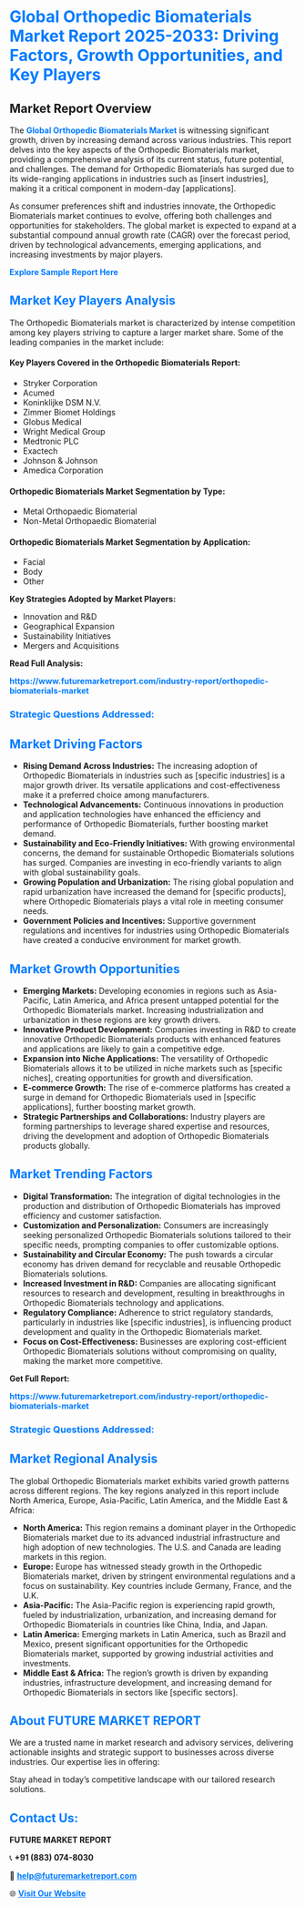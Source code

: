 <h1 style="color: #007BFF;">Global Orthopedic Biomaterials Market Report 2025-2033: Driving Factors, Growth Opportunities, and Key Players</h1>

<section id="overview">
<h2>Market Report Overview</h2>
<p>The <a href="https://www.futuremarketreport.com/industry-report/orthopedic-biomaterials-market" style="color: #007BFF; text-decoration: none;"><strong>Global Orthopedic Biomaterials Market</strong></a> is witnessing significant growth, driven by increasing demand across various industries. This report delves into the key aspects of the Orthopedic Biomaterials market, providing a comprehensive analysis of its current status, future potential, and challenges. The demand for Orthopedic Biomaterials has surged due to its wide-ranging applications in industries such as [insert industries], making it a critical component in modern-day [applications].</p>
<p>As consumer preferences shift and industries innovate, the Orthopedic Biomaterials market continues to evolve, offering both challenges and opportunities for stakeholders. The global market is expected to expand at a substantial compound annual growth rate (CAGR) over the forecast period, driven by technological advancements, emerging applications, and increasing investments by major players.</p>
</section>

<section id="overview">
<p><a href="https://www.futuremarketreport.com/request-sample/reportId=64737" style="color: #007BFF; text-decoration: none;"><strong>Explore Sample Report Here</strong></a></p>
</section>

<section id="key-players">
<h2 style="color: #007BFF;">Market Key Players Analysis</h2>
<p>The Orthopedic Biomaterials market is characterized by intense competition among key players striving to capture a larger market share. Some of the leading companies in the market include:</p>
<h4>Key Players Covered in the Orthopedic Biomaterials Report:</h4>
<ul><li>Stryker Corporation</li><li>Acumed</li><li>Koninklijke DSM N.V.</li><li>Zimmer Biomet Holdings</li><li>Globus Medical</li><li>Wright Medical Group</li><li>Medtronic PLC</li><li>Exactech</li><li>Johnson &amp; Johnson</li><li>Amedica Corporation</li></ul>
<h4>Orthopedic Biomaterials Market Segmentation by Type:</h4>
<ul><li>Metal Orthopaedic Biomaterial</li><li>Non-Metal Orthopaedic Biomaterial</li></ul>

<h4>Orthopedic Biomaterials Market Segmentation by Application:</h4>
<ul><li>Facial</li><li>Body</li><li>Other</li></ul>
<p><strong>Key Strategies Adopted by Market Players:</strong></p>
<ul>
<li>Innovation and R&D</li>
<li>Geographical Expansion</li>
<li>Sustainability Initiatives</li>
<li>Mergers and Acquisitions</li>
</ul>
</section>

<section>
<p><strong>Read Full Analysis: </strong></p><a href="https://www.futuremarketreport.com/industry-report/orthopedic-biomaterials-market" style="color: #007BFF; text-decoration: none;"><strong>https://www.futuremarketreport.com/industry-report/orthopedic-biomaterials-market</strong></a>
<h3 style="color: #007BFF;">Strategic Questions Addressed:</h3>
</section>

<section id="driving-factors">
<h2 style="color: #007BFF;">Market Driving Factors</h2>
<ul>
<li><strong>Rising Demand Across Industries:</strong> The increasing adoption of Orthopedic Biomaterials in industries such as [specific industries] is a major growth driver. Its versatile applications and cost-effectiveness make it a preferred choice among manufacturers.</li>
<li><strong>Technological Advancements:</strong> Continuous innovations in production and application technologies have enhanced the efficiency and performance of Orthopedic Biomaterials, further boosting market demand.</li>
<li><strong>Sustainability and Eco-Friendly Initiatives:</strong> With growing environmental concerns, the demand for sustainable Orthopedic Biomaterials solutions has surged. Companies are investing in eco-friendly variants to align with global sustainability goals.</li>
<li><strong>Growing Population and Urbanization:</strong> The rising global population and rapid urbanization have increased the demand for [specific products], where Orthopedic Biomaterials plays a vital role in meeting consumer needs.</li>
<li><strong>Government Policies and Incentives:</strong> Supportive government regulations and incentives for industries using Orthopedic Biomaterials have created a conducive environment for market growth.</li>
</ul>
</section>

<section id="growth-opportunities">
<h2 style="color: #007BFF;">Market Growth Opportunities</h2>
<ul>
<li><strong>Emerging Markets:</strong> Developing economies in regions such as Asia-Pacific, Latin America, and Africa present untapped potential for the Orthopedic Biomaterials market. Increasing industrialization and urbanization in these regions are key growth drivers.</li>
<li><strong>Innovative Product Development:</strong> Companies investing in R&D to create innovative Orthopedic Biomaterials products with enhanced features and applications are likely to gain a competitive edge.</li>
<li><strong>Expansion into Niche Applications:</strong> The versatility of Orthopedic Biomaterials allows it to be utilized in niche markets such as [specific niches], creating opportunities for growth and diversification.</li>
<li><strong>E-commerce Growth:</strong> The rise of e-commerce platforms has created a surge in demand for Orthopedic Biomaterials used in [specific applications], further boosting market growth.</li>
<li><strong>Strategic Partnerships and Collaborations:</strong> Industry players are forming partnerships to leverage shared expertise and resources, driving the development and adoption of Orthopedic Biomaterials products globally.</li>
</ul>
</section>

<section id="trending-factors">
<h2 style="color: #007BFF;">Market Trending Factors</h2>
<ul>
<li><strong>Digital Transformation:</strong> The integration of digital technologies in the production and distribution of Orthopedic Biomaterials has improved efficiency and customer satisfaction.</li>
<li><strong>Customization and Personalization:</strong> Consumers are increasingly seeking personalized Orthopedic Biomaterials solutions tailored to their specific needs, prompting companies to offer customizable options.</li>
<li><strong>Sustainability and Circular Economy:</strong> The push towards a circular economy has driven demand for recyclable and reusable Orthopedic Biomaterials solutions.</li>
<li><strong>Increased Investment in R&D:</strong> Companies are allocating significant resources to research and development, resulting in breakthroughs in Orthopedic Biomaterials technology and applications.</li>
<li><strong>Regulatory Compliance:</strong> Adherence to strict regulatory standards, particularly in industries like [specific industries], is influencing product development and quality in the Orthopedic Biomaterials market.</li>
<li><strong>Focus on Cost-Effectiveness:</strong> Businesses are exploring cost-efficient Orthopedic Biomaterials solutions without compromising on quality, making the market more competitive.</li>
</ul>
</section>

<section>
<p><strong>Get Full Report: </strong></p><a href="https://www.futuremarketreport.com/industry-report/orthopedic-biomaterials-market" style="color: #007BFF; text-decoration: none;"><strong>https://www.futuremarketreport.com/industry-report/orthopedic-biomaterials-market</strong></a>
<h3 style="color: #007BFF;">Strategic Questions Addressed:</h3>
</section>


<section id="regional-analysis">
<h2 style="color: #007BFF;">Market Regional Analysis</h2>
<p>The global Orthopedic Biomaterials market exhibits varied growth patterns across different regions. The key regions analyzed in this report include North America, Europe, Asia-Pacific, Latin America, and the Middle East & Africa:</p>
<ul>
<li><strong>North America:</strong> This region remains a dominant player in the Orthopedic Biomaterials market due to its advanced industrial infrastructure and high adoption of new technologies. The U.S. and Canada are leading markets in this region.</li>
<li><strong>Europe:</strong> Europe has witnessed steady growth in the Orthopedic Biomaterials market, driven by stringent environmental regulations and a focus on sustainability. Key countries include Germany, France, and the U.K.</li>
<li><strong>Asia-Pacific:</strong> The Asia-Pacific region is experiencing rapid growth, fueled by industrialization, urbanization, and increasing demand for Orthopedic Biomaterials in countries like China, India, and Japan.</li>
<li><strong>Latin America:</strong> Emerging markets in Latin America, such as Brazil and Mexico, present significant opportunities for the Orthopedic Biomaterials market, supported by growing industrial activities and investments.</li>
<li><strong>Middle East & Africa:</strong> The region’s growth is driven by expanding industries, infrastructure development, and increasing demand for Orthopedic Biomaterials in sectors like [specific sectors].</li>
</ul>
</section>

<footer>
<h2 style="color: #007BFF;">About FUTURE MARKET REPORT</h2>
<p>We are a trusted name in market research and advisory services, delivering actionable insights and strategic support to businesses across diverse industries. Our expertise lies in offering:</p>

<p>Stay ahead in today’s competitive landscape with our tailored research solutions.</p>

<h2 style="color: #007BFF;">Contact Us:</h2>
<p><strong>FUTURE MARKET REPORT</strong></p>
<p>📞 <strong>+91 (883) 074-8030</strong></p>
<p>📧 <strong><a href="mailto:help@futuremarketreport.com" style="color: #007BFF;">help@futuremarketreport.com</a></strong></p>
<p>🌐 <strong><a href="https://www.futuremarketreport.com/" style="color: #007BFF;">Visit Our Website</a></strong></p>
</footer>